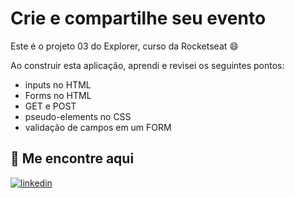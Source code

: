 
# Crie e compartilhe seu evento

Este é o projeto 03 do Explorer, curso da Rocketseat 😄

Ao construir esta aplicação, aprendi e revisei os seguintes pontos:


- inputs no HTML
- Forms no HTML
- GET e POST
- pseudo-elements no CSS
- validação de campos em um FORM



## 🔗 Me encontre aqui
[![linkedin](https://img.shields.io/badge/linkedin-0A66C2?style=for-the-badge&logo=linkedin&logoColor=white)](https://www.linkedin.com/in/lucastdcs/)

